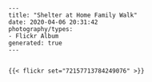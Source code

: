     ---
    title: "Shelter at Home Family Walk"
    date: 2020-04-06 20:31:42
    photography/types:
    - Flickr Album
    generated: true
    ---
    

    {{< flickr set="72157713784249076" >}}
    